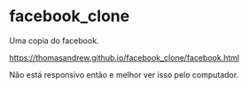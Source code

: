 # facebook_clone
Uma copia do facebook.

https://thomasandrew.github.io/facebook_clone/facebook.html

Não está responsivo então e melhor ver isso pelo computador.
